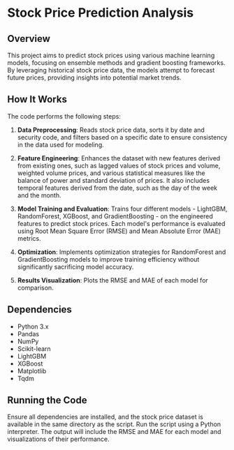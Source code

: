 # Stock Price Prediction Analysis

## Overview
This project aims to predict stock prices using various machine learning models, focusing on ensemble methods and gradient boosting frameworks. By leveraging historical stock price data, the models attempt to forecast future prices, providing insights into potential market trends.

## How It Works
The code performs the following steps:

1. **Data Preprocessing**: Reads stock price data, sorts it by date and security code, and filters based on a specific date to ensure consistency in the data used for modeling.

2. **Feature Engineering**: Enhances the dataset with new features derived from existing ones, such as lagged values of stock prices and volume, weighted volume prices, and various statistical measures like the balance of power and standard deviation of prices. It also includes temporal features derived from the date, such as the day of the week and the month.

3. **Model Training and Evaluation**: Trains four different models - LightGBM, RandomForest, XGBoost, and GradientBoosting - on the engineered features to predict stock prices. Each model's performance is evaluated using Root Mean Square Error (RMSE) and Mean Absolute Error (MAE) metrics.

4. **Optimization**: Implements optimization strategies for RandomForest and GradientBoosting models to improve training efficiency without significantly sacrificing model accuracy.

5. **Results Visualization**: Plots the RMSE and MAE of each model for comparison.

## Dependencies
- Python 3.x
- Pandas
- NumPy
- Scikit-learn
- LightGBM
- XGBoost
- Matplotlib
- Tqdm

## Running the Code
Ensure all dependencies are installed, and the stock price dataset is available in the same directory as the script. Run the script using a Python interpreter. The output will include the RMSE and MAE for each model and visualizations of their performance.
